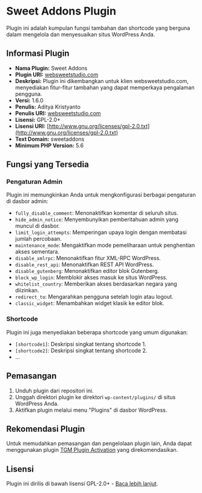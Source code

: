 # Sweet Addons Plugin

Plugin ini adalah kumpulan fungsi tambahan dan shortcode yang berguna dalam mengelola dan menyesuaikan situs WordPress Anda.

## Informasi Plugin

- **Nama Plugin:** Sweet Addons
- **Plugin URI:** [websweetstudio.com](https://dev.websweetstudio.com)
- **Deskripsi:** Plugin ini dikembangkan untuk klien websweetstudio.com, menyediakan fitur-fitur tambahan yang dapat memperkaya pengalaman pengguna.
- **Versi:** 1.6.0
- **Penulis:** Aditya Kristyanto
- **Penulis URI:** [websweetstudio.com](https://dev.websweetstudio.com)
- **Lisensi:** GPL-2.0+
- **Lisensi URI:** [http://www.gnu.org/licenses/gpl-2.0.txt](http://www.gnu.org/licenses/gpl-2.0.txt)
- **Text Domain:** sweetaddons
- **Minimum PHP Version:** 5.6

## Fungsi yang Tersedia

### Pengaturan Admin

Plugin ini memungkinkan Anda untuk mengkonfigurasi berbagai pengaturan di dasbor admin:

- `fully_disable_comment`: Menonaktifkan komentar di seluruh situs.
- `hide_admin_notice`: Menyembunyikan pemberitahuan admin yang muncul di dasbor.
- `limit_login_attempts`: Memperingan upaya login dengan membatasi jumlah percobaan.
- `maintenance_mode`: Mengaktifkan mode pemeliharaan untuk penghentian akses sementara.
- `disable_xmlrpc`: Menonaktifkan fitur XML-RPC WordPress.
- `disable_rest_api`: Menonaktifkan REST API WordPress.
- `disable_gutenberg`: Menonaktifkan editor blok Gutenberg.
- `block_wp_login`: Memblokir akses masuk ke situs WordPress.
- `whitelist_country`: Memberikan akses berdasarkan negara yang diizinkan.
- `redirect_to`: Mengarahkan pengguna setelah login atau logout.
- `classic_widget`: Menambahkan widget klasik ke editor blok.

### Shortcode

Plugin ini juga menyediakan beberapa shortcode yang umum digunakan:

- `[shortcode1]`: Deskripsi singkat tentang shortcode 1.
- `[shortcode2]`: Deskripsi singkat tentang shortcode 2.
- ...

## Pemasangan

1. Unduh plugin dari repositori ini.
2. Unggah direktori plugin ke direktori `wp-content/plugins/` di situs WordPress Anda.
3. Aktifkan plugin melalui menu "Plugins" di dasbor WordPress.

## Rekomendasi Plugin

Untuk memudahkan pemasangan dan pengelolaan plugin lain, Anda dapat menggunakan plugin [TGM Plugin Activation](https://github.com/TGMPA/TGM-Plugin-Activation) yang direkomendasikan.

## Lisensi

Plugin ini dirilis di bawah lisensi GPL-2.0+ - [Baca lebih lanjut](http://www.gnu.org/licenses/gpl-2.0.txt).
